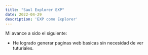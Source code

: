 ```yaml
---
title: "Saul Explorer EXP"
date: 2022-04-29
description: 'EXP como Explorer'
---
```


Mi avance a sido el siguiente:
- He logrado generar paginas web basicas sin necesidad de ver tuturiales.
